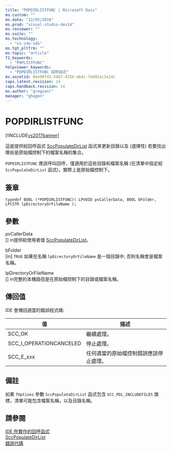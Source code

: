 ```yaml
---
title: "POPDIRLISTFUNC | Microsoft Docs"
ms.custom: ""
ms.date: "12/05/2016"
ms.prod: "visual-studio-dev14"
ms.reviewer: ""
ms.suite: ""
ms.technology: 
  - "vs-ide-sdk"
ms.tgt_pltfrm: ""
ms.topic: "article"
f1_keywords: 
  - "POPLISTFUNC"
helpviewer_keywords: 
  - "POPDIRLISTFUNC 回呼函式"
ms.assetid: 0ee90fd2-5467-4154-ab4c-7eb02ac3a14c
caps.latest.revision: 14
caps.handback.revision: 14
ms.author: "gregvanl"
manager: "ghogen"
---
```

# POPDIRLISTFUNC
[!INCLUDE[vs2017banner](../code-quality/includes/vs2017banner.md)]

這是提供給回呼函式 [SccPopulateDirList](../extensibility/sccpopulatedirlist-function.md) 函式來更新目錄以及 \(選擇性\) 若要找出哪些是原始檔控制下的檔案名稱的集合。  
  
 `POPDIRLISTFUNC` 應該呼叫回呼，僅適用於這些目錄和檔案名稱 \(在清單中指定給 `SccPopulateDirList` 函式\)，實際上是原始檔控制下。  
  
## 簽章  
  
```cpp#  
typedef BOOL (*POPDIRLISTFUNC)( LPVOID pvCallerData, BOOL bFolder, LPCSTR lpDirectoryOrFileName );  
```  
  
## 參數  
 pvCallerData  
 \[\] in提供給使用者值 [SccPopulateDirList](../extensibility/sccpopulatedirlist-function.md)。  
  
 bFolder  
 \[in\] `TRUE` 如果在名稱 `lpDirectoryOrFileName` 是一個目錄中; 否則名稱會是檔案名稱。  
  
 lpDirectoryOrFileName  
 \[\] in完整的本機路徑是在原始檔控制下的目錄或檔案名稱。  
  
## 傳回值  
 IDE 會傳回適當的錯誤程式碼:  
  
|值|描述|  
|-------|--------|  
|SCC\_OK|繼續處理。|  
|SCC\_I\_OPERATIONCANCELED|停止處理。|  
|SCC\_E\_xxx|任何適當的原始檔控制錯誤應該停止處理。|  
  
## 備註  
 如果 `fOptions` 參數 `SccPopulateDirList` 函式包含 `SCC_PDL_INCLUDEFILES` 旗標，清單可能包含檔案名稱，以及目錄名稱。  
  
## 請參閱  
 [IDE 所實作的回呼函式](../extensibility/callback-functions-implemented-by-the-ide.md)   
 [SccPopulateDirList](../extensibility/sccpopulatedirlist-function.md)   
 [錯誤代碼](../extensibility/error-codes.md)